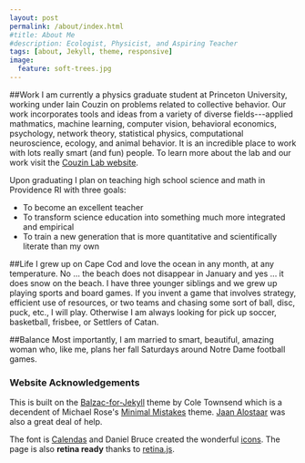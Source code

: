 ```yaml
---
layout: post
permalink: /about/index.html
#title: About Me
#description: Ecologist, Physicist, and Aspiring Teacher
tags: [about, Jekyll, theme, responsive]
image:
  feature: soft-trees.jpg
---
```


##Work
I am currently a physics graduate student at Princeton University, working under Iain Couzin on problems related to collective behavior.  Our work incorporates tools and ideas from a variety of diverse fields---applied mathmatics, machine learning, computer vision, behavioral economics, psychology, network theory, statistical physics, computational neuroscience, ecology, and animal behavior.  It is an incredible place to work with lots really smart (and fun) people.  To learn more about the lab and our work visit the [Couzin Lab website](http://icouzin.princeton.edu).

Upon graduating I plan on teaching high school science and math in Providence RI with three goals:

* To become an excellent teacher
* To transform science education into something much more integrated and empirical
* To train a new generation that is more quantitative and scientifically literate than my own 

##Life
I grew up on Cape Cod and love the ocean in any month, at any temperature.  No ... the beach does not disappear in January and yes ... it does snow on the beach.  I have three younger siblings and we grew up playing sports and board games.  If you invent a game that involves strategy, efficient use of resources, or two teams and chasing some sort of ball, disc, puck, etc., I will play.  Otherwise I am always looking for pick up soccer, basketball, frisbee, or Settlers of Catan.

##Balance
Most importantly, I am married to smart, beautiful, amazing woman who, like me, plans her fall Saturdays around Notre Dame football games.


### Website Acknowledgements
This is built on the [Balzac-for-Jekyll](https://github.com/ColeTownsend/Balzac-for-Jekyll) theme by Cole Townsend which is a decendent of Michael Rose's [Minimal Mistakes](http://mmistakes.github.io/minimal-mistakes/) theme.  [Jaan Alostaar](https://jaan.io/) was also a great deal of help.

The font is [Calendas](http://calendasplus.com/) and Daniel Bruce created the wonderful [icons](http://entypo.com). The page is also <b>retina ready</b> thanks to [retina.js](http://retinajs.com).
